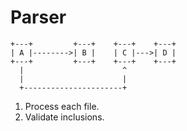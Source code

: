 # Parser

```
+---+         +---+    +---+    +---+
| A |-------->| B |    | C |--->| D |
+---+         +---+    +---+    +---+
  |                      ^
  |                      |
  +----------------------+
```

1. Process each file.
2. Validate inclusions.